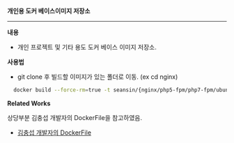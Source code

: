 **개인용 도커 베이스이미지 저장소**

----

 **내용**
  + 개인 프로젝트 및 기타 용도 도커 베이스 이미지 저장소. 

 **사용법**
  + git clone 후 빌드할 이미지가 있는 폴더로 이동. (ex cd nginx)
  ```bash
    docker build --force-rm=true -t seansin/{nginx/php5-fpm/php7-fpm/ubuntu}:latest .
  ```
 **Related Works**
 
 상당부분 김충섭 개발자의 DockerFile을 참고하였음.
  + [김충섭 개발자의 DockerFile](https://github.com/subicura/Dockerfiles)
